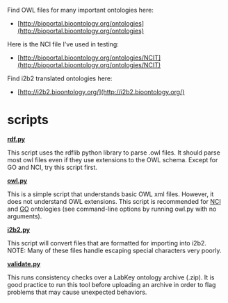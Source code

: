 Find OWL files for many important ontologies here:

 * [http://bioportal.bioontology.org/ontologies](http://bioportal.bioontology.org/ontologies)

Here is the NCI file I've used in testing:

 * [http://bioportal.bioontology.org/ontologies/NCIT](http://bioportal.bioontology.org/ontologies/NCIT)

Find i2b2 translated ontologies here:

 * [http://i2b2.bioontology.org/](http://i2b2.bioontology.org/)

# scripts 

**[rdf.py](./rdf.py)**

This script uses the rdflib python library to parse .owl files.  It should parse most owl files even if they use extensions to the OWL schema.  Except for
GO and NCI, try this script first.

**[owl.py](./owl.py)**

This is a simple script that understands basic OWL xml files.  However, it does not understand OWL extensions.  This script is recommended for
[NCI](http://bioportal.bioontology.org/ontologies/NCIT) and [GO](https://bioportal.bioontology.org/ontologies/GO) ontologies (see command-line options by running owl.py with no arguments).

**[i2b2.py](./i2b2.py)**

This script will convert files that are formatted for importing into i2b2.  NOTE: Many of these files handle escaping special characters
very poorly.

**[validate.py](./validate.py)**

This runs consistency checks over a LabKey ontology archive (.zip).  It is good practice to run this tool before uploading
an archive in order to flag problems that may cause unexpected behaviors.
